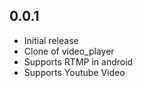 ## 0.0.1

* Initial release
* Clone of video_player
* Supports RTMP in android
* Supports Youtube Video
